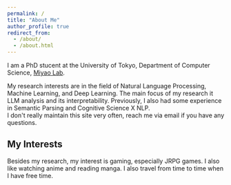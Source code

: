 ```yaml
---
permalink: /
title: "About Me"
author_profile: true
redirect_from: 
  - /about/
  - /about.html
---
```




I am a PhD stucent at the University of Tokyo, Department of Computer Science, [Miyao Lab](https://mynlp.is.s.u-tokyo.ac.jp/ja/index).  
 
My research interests are in the field of Natural Language Processing, Machine Learning, and Deep Learning. 
The main focus of my research it LLM analysis and its interpretability. 
Previously, I also had some experience in Semantic Parsing and Cognitive Science X NLP.  
I don't really maintain this site very often, reach me via email if you have any questions.

My Interests
------
Besides my research, my interest is gaming, especially JRPG games. 
I also like watching anime and reading manga. 
I also travel from time to time when I have free time.  



